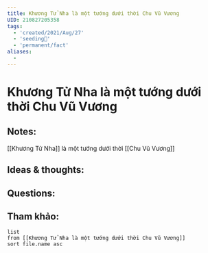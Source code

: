 ```yaml
---
title: Khương Tử Nha là một tướng dưới thời Chu Vũ Vương
UID: 210827205358
tags:
  - 'created/2021/Aug/27'
  - 'seeding🌱'
  - 'permanent/fact'
aliases:
  - 
---
```

# Khương Tử Nha là một tướng dưới thời Chu Vũ Vương

## Notes:
[[Khương Tử Nha]] là một tướng dưới thời [[Chu Vũ Vương]]

## Ideas & thoughts:

## Questions:


## Tham khảo:
```dataview
list
from [[Khương Tử Nha là một tướng dưới thời Chu Vũ Vương]]
sort file.name asc
```